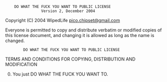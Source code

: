         DO WHAT THE FUCK YOU WANT TO PUBLIC LICENSE 
                    Version 2, December 2004 

 Copyright (C) 2004 WipedLife <pico.chipset@gmail.com> 

 Everyone is permitted to copy and distribute verbatim or modified 
 copies of this license document, and changing it is allowed as long 
 as the name is changed. 

            DO WHAT THE FUCK YOU WANT TO PUBLIC LICENSE 
   TERMS AND CONDITIONS FOR COPYING, DISTRIBUTION AND MODIFICATION 

  0. You just DO WHAT THE FUCK YOU WANT TO.
